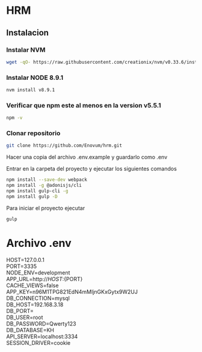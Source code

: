 # HRM

## Instalacion


### Instalar NVM
```bash
wget -qO- https://raw.githubusercontent.com/creationix/nvm/v0.33.6/install.sh | bash
```
### Instalar NODE 8.9.1
```bash
nvm install v8.9.1
```
### Verificar que npm este al menos en la version v5.5.1
```bash
npm -v
```
### Clonar repositorio
```bash
git clone https://github.com/Enovum/hrm.git
```

Hacer una copia del archivo .env.example y guardarlo como .env

Entrar en la carpeta del proyecto y ejecutar los siguientes comandos

```bash
npm install --save-dev webpack
npm install -g @adonisjs/cli
npm install gulp-cli -g
npm install gulp -D
```

Para iniciar el proyecto ejecutar 
```bash
gulp
```

# Archivo .env
HOST=127.0.0.1  
PORT=3335  
NODE_ENV=development  
APP_URL=http://${HOST}:${PORT}  
CACHE_VIEWS=false  
APP_KEY=n96M1TPG821EdN4mMIjnGKxGytx9W2UJ  
DB_CONNECTION=mysql  
DB_HOST=192.168.3.18  
DB_PORT=  
DB_USER=root  
DB_PASSWORD=Qwerty123  
DB_DATABASE=KH  
API_SERVER=localhost:3334  
SESSION_DRIVER=cookie  
